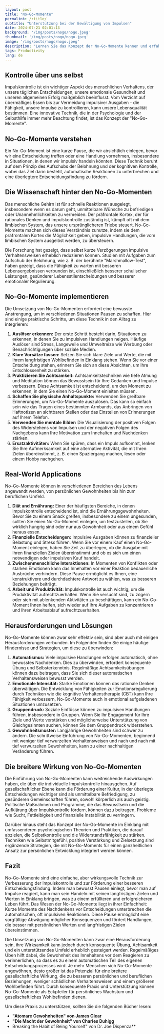 ```yaml
---
layout: post 
title: "No-Go-Momente"
permalink: /:title/ 
subtitle: "Unterstützung bei der Bewältigung von Impulsen"
date: 2024-07-21 02:01:13
background: '/img/posts/nogo/nogo.jpeg'
thumbnail: '/img/posts/nogo/nogo.jpeg'
image: '/img/posts/nogo/nogo.jpeg'
description: "Lernen Sie das Konzept der No-Go-Momente kennen und erfahren Sie, wie diese Ihnen helfen können, Ihre Impulse zu kontrollieren und bessere Entscheidungen zu treffen."
tags: Productivity
lang: de
---
```



## Kontrolle über uns selbst

Impulskontrolle ist ein wichtiger Aspekt des menschlichen Verhaltens, der unsere täglichen Entscheidungen, unsere emotionale Gesundheit und unseren allgemeinen Erfolg maßgeblich beeinflusst. Vom Verzicht auf übermäßiges Essen bis zur Vermeidung impulsiver Ausgaben - die Fähigkeit, unsere Impulse zu kontrollieren, kann unsere Lebensqualität bestimmen. Eine innovative Technik, die in der Psychologie und der Selbsthilfe immer mehr Beachtung findet, ist das Konzept der "No-Go-Momente".

## No-Go-Momente verstehen

Ein No-Go-Moment ist eine kurze Pause, die wir absichtlich einlegen, bevor wir eine Entscheidung treffen oder eine Handlung vornehmen, insbesondere in Situationen, in denen wir impulsiv handeln könnten. Diese Technik beruht auf dem Prinzip des Aufschubs der Belohnung und der kognitiven Kontrolle, wobei das Ziel darin besteht, automatische Reaktionen zu unterbrechen und eine überlegtere Entscheidungsfindung zu fördern.

## Die Wissenschaft hinter den No-Go-Momenten

Das menschliche Gehirn ist für schnelle Reaktionen ausgelegt, insbesondere wenn es darum geht, unmittelbare Wünsche zu befriedigen oder Unannehmlichkeiten zu vermeiden. Der präfrontale Kortex, der für rationales Denken und Impulskontrolle zuständig ist, kämpft oft mit dem limbischen System, das unsere ursprünglicheren Triebe steuert. No-Go-Momente machen sich dieses Verständnis zunutze, indem sie dem präfrontalen Kortex die Möglichkeit geben, impulsive Handlungen, die vom limbischen System ausgelöst werden, zu übersteuern.

Die Forschung hat gezeigt, dass selbst kurze Verzögerungen impulsive Verhaltensweisen erheblich reduzieren können. Studien mit Aufgaben zum Aufschub der Belohnung, wie z. B. der berühmte "Marshmallow-Test", haben gezeigt, dass die Fähigkeit zu warten mit besseren Lebensergebnissen verbunden ist, einschließlich besserer schulischer Leistungen, gesünderer Lebensstilentscheidungen und besserer emotionaler Regulierung.

## No-Go-Momente implementieren

Die Umsetzung von No-Go-Momenten erfordert eine bewusste Anstrengung, um in verschiedenen Situationen Pausen zu schaffen. Hier sind einige praktische Schritte, um diese Technik in den Alltag zu integrieren:

1. **Auslöser erkennen:** Der erste Schritt besteht darin, Situationen zu erkennen, in denen Sie zu impulsiven Handlungen neigen. Häufige Auslöser sind Stress, Langeweile und Umweltreize wie Werbung oder Benachrichtigungen über soziale Medien.
2. **Klare Vorsätze fassen:** Setzen Sie sich klare Ziele und Werte, die mit Ihrem langfristigen Wohlbefinden in Einklang stehen. Wenn Sie vor einer Entscheidung stehen, erinnern Sie sich an diese Absichten, um Ihre Entschlossenheit zu stärken.
3. **Praktizieren Sie Achtsamkeit:** Achtsamkeitstechniken wie tiefe Atmung und Meditation können das Bewusstsein für Ihre Gedanken und Impulse verbessern. Diese Achtsamkeit ist entscheidend, um den Moment zu erkennen, in dem Sie einen No-Go-Moment einleiten müssen.
4. **Schaffen Sie physische Anhaltspunkte:** Verwenden Sie greifbare Erinnerungen, um No-Go-Momente auszulösen. Das kann so einfach sein wie das Tragen eines bestimmten Armbands, das Anbringen von Haftnotizen an sichtbaren Stellen oder das Einstellen von Erinnerungen auf Ihrem Telefon.
5. **Verwenden Sie mentale Bilder:** Die Visualisierung der positiven Folgen des Widerstehens von Impulsen und der negativen Folgen des Nachgebens kann Ihre Motivation zum Innehalten und Nachdenken stärken.
6. **Ersatzaktivitäten:** Wenn Sie spüren, dass ein Impuls aufkommt, lenken Sie Ihre Aufmerksamkeit auf eine alternative Aktivität, die mit Ihren Zielen übereinstimmt, z. B. einen Spaziergang machen, lesen oder einem Hobby nachgehen.

## Real-World Applications

No-Go-Momente können in verschiedenen Bereichen des Lebens angewandt werden, von persönlichen Gewohnheiten bis hin zum beruflichen Umfeld.

1. **Diät und Ernährung:** Einer der häufigsten Bereiche, in denen Impulskontrolle entscheidend ist, sind die Ernährungsgewohnheiten. Bevor Sie zu einem Snack greifen, insbesondere zu einem ungesunden, sollten Sie einen No-Go-Moment einlegen, um festzustellen, ob Sie wirklich hungrig sind oder nur aus Gewohnheit oder aus einem Gefühl heraus essen.
2. **Finanzielle Entscheidungen:** Impulsive Ausgaben können zu finanzieller Belastung und Stress führen. Wenn Sie vor einem Kauf einen No-Go-Moment einlegen, haben Sie Zeit zu überlegen, ob die Ausgabe mit Ihren finanziellen Zielen übereinstimmt und ob es sich um einen notwendigen oder impulsiven Kauf handelt.
3. **Zwischenmenschliche Interaktionen:** In Momenten von Konflikten oder starken Emotionen kann das Innehalten vor einer Reaktion bedauerliche Ausbrüche verhindern. Diese Pause ermöglicht es Ihnen, eine konstruktivere und durchdachtere Antwort zu wählen, was zu besseren Beziehungen beiträgt.
4. **Arbeit und Produktivität:** Impulskontrolle ist auch wichtig, um die Produktivität aufrechtzuerhalten. Wenn Sie versucht sind, zu zögern oder sich mit ablenkenden Aktivitäten zu beschäftigen, kann ein No-Go-Moment Ihnen helfen, sich wieder auf Ihre Aufgaben zu konzentrieren und Ihren Arbeitsablauf aufrechtzuerhalten.

## Herausforderungen und Lösungen

No-Go-Momente können zwar sehr effektiv sein, sind aber auch mit einigen Herausforderungen verbunden. Im Folgenden finden Sie einige häufige Hindernisse und Strategien, um diese zu überwinden:

1. **Automatismus:** Viele impulsive Handlungen erfolgen automatisch, ohne bewusstes Nachdenken. Dies zu überwinden, erfordert konsequente Übung und Selbsterkenntnis. Regelmäßige Achtsamkeitsübungen können dazu beitragen, dass Sie sich dieser automatischen Verhaltensweisen bewusst werden.
2. **Emotionale Intensität:** Starke Emotionen können das rationale Denken überwältigen. Die Entwicklung von Fähigkeiten zur Emotionsregulierung durch Techniken wie die kognitive Verhaltenstherapie (CBT) kann Ihre Fähigkeit verbessern, No-Go-Momente auch in emotional aufgeladenen Situationen umzusetzen.
3. **Gruppendruck:** Soziale Einflüsse können zu impulsiven Handlungen führen, insbesondere in Gruppen. Wenn Sie Ihr Engagement für Ihre Ziele und Werte verstärken und möglicherweise Unterstützung von Gleichgesinnten suchen, können Sie dem Gruppendruck widerstehen.
4. **Gewohnheitsmuster:** Langjährige Gewohnheiten sind schwer zu ändern. Die schrittweise Einführung von No-Go-Momenten, beginnend mit weniger tief verwurzelten Verhaltensweisen und nach und nach mit tief verwurzelten Gewohnheiten, kann zu einer nachhaltigen Veränderung führen.

## Die breitere Wirkung von No-Go-Momenten

Die Einführung von No-Go-Momenten kann weitreichende Auswirkungen haben, die über die individuelle Impulskontrolle hinausgehen. Auf gesellschaftlicher Ebene kann die Förderung einer Kultur, in der überlegte Entscheidungen wichtiger sind als unmittelbare Befriedigung, zu gesünderen Gemeinschaften führen, sowohl körperlich als auch geistig. Politische Maßnahmen und Programme, die das Bewusstsein und die Aufklärung über Impulskontrolle fördern, können dazu beitragen, Probleme wie Sucht, Fettleibigkeit und finanzielle Instabilität zu verringern.

Darüber hinaus steht das Konzept der No-Go-Momente im Einklang mit umfassenderen psychologischen Theorien und Praktiken, die darauf abzielen, die Selbstkontrolle und die Widerstandsfähigkeit zu stärken. Techniken wie Selbstmitgefühl, positive Verstärkung und Zielsetzung sind ergänzende Strategien, die mit No-Go-Moments für einen ganzheitlichen Ansatz zur persönlichen Entwicklung integriert werden können.

## Fazit

No-Go-Momente sind eine einfache, aber wirkungsvolle Technik zur Verbesserung der Impulskontrolle und zur Förderung einer besseren Entscheidungsfindung. Indem man bewusst Pausen einlegt, bevor man auf Impulse reagiert, kann man sein Handeln mit seinen langfristigen Zielen und Werten in Einklang bringen, was zu einem erfüllteren und erfolgreicheren Leben führt. Das Wesen der No-Go-Momente liegt in ihrer Einfachheit: Kurze Momente des Nachdenkens vor Entscheidungen unterbrechen die automatischen, oft impulsiven Reaktionen. Diese Pause ermöglicht eine sorgfältige Abwägung möglicher Konsequenzen und fördert Handlungen, die besser mit persönlichen Werten und langfristigen Zielen übereinstimmen.

Die Umsetzung von No-Go-Momenten kann zwar eine Herausforderung sein, ihre Wirksamkeit kann jedoch durch konsequente Übung, Achtsamkeit und ein unterstützendes Umfeld erheblich gesteigert werden. Regelmäßiges Üben hilft dabei, die Gewohnheit des Innehaltens vor dem Reagieren zu verinnerlichen, so dass es zu einem automatischen Teil des eigenen Entscheidungsprozesses wird. Je mehr Menschen sich No-Go-Momente angewöhnen, desto größer ist das Potenzial für eine breitere gesellschaftliche Wirkung, die zu besseren persönlichen und beruflichen Beziehungen, weniger schädlichen Verhaltensweisen und einem größeren Wohlbefinden führt. Durch konsequente Praxis und Unterstützung können No-Go-Momente als Eckpfeiler für persönliches Wachstum und gesellschaftliches Wohlbefinden dienen.

Um diese Praxis zu unterstützen, sollten Sie die folgenden Bücher lesen:

- **"Atomare Gewohnheiten" von James Clear**
- **"Die Macht der Gewohnheit" von Charles Duhigg**
- Breaking the Habit of Being Yourself" von Dr. Joe Dispenza**